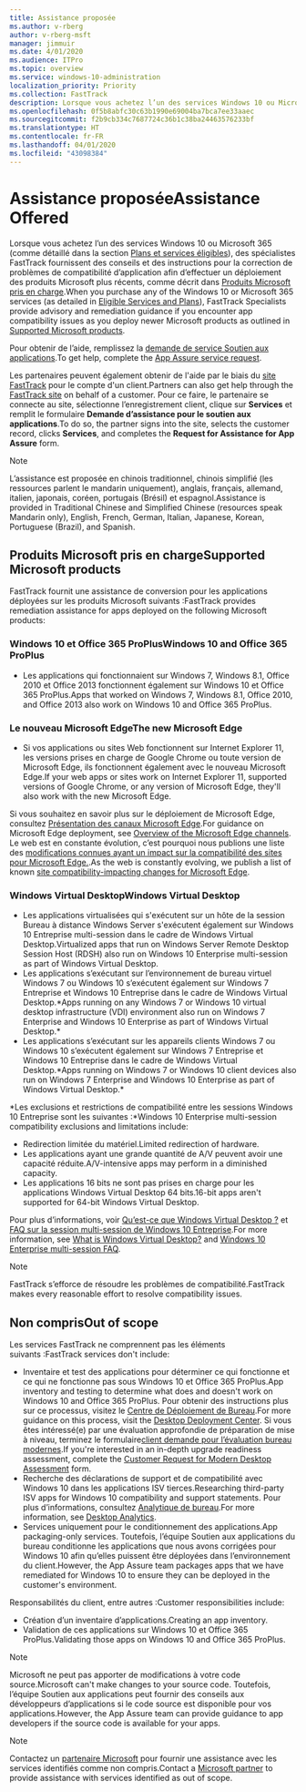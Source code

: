 ```yaml
---
title: Assistance proposée
ms.author: v-rberg
author: v-rberg-msft
manager: jimmuir
ms.date: 4/01/2020
ms.audience: ITPro
ms.topic: overview
ms.service: windows-10-administration
localization_priority: Priority
ms.collection: FastTrack
description: Lorsque vous achetez l’un des services Windows 10 ou Microsoft 365, des spécialistes FastTrack fournissent des conseils et des instructions pour la correction de problèmes afin d’effectuer un déploiement vers Windows 10 et Office 365 ProPlus et de rester à la page sans frais supplémentaires (avec un abonnement éligible).
ms.openlocfilehash: 0f5b8abfc30c63b1990e69004ba7bca7ee33aaec
ms.sourcegitcommit: f2b9cb334c7687724c36b1c38ba24463576233bf
ms.translationtype: HT
ms.contentlocale: fr-FR
ms.lasthandoff: 04/01/2020
ms.locfileid: "43098384"
---
```

# <a name="assistance-offered"></a><span data-ttu-id="6334b-103">Assistance proposée</span><span class="sxs-lookup"><span data-stu-id="6334b-103">Assistance Offered</span></span>  

<span data-ttu-id="6334b-104">Lorsque vous achetez l’un des services Windows 10 ou Microsoft 365 (comme détaillé dans la section [Plans et services éligibles](M365-eligible-services-and-plans.md)), des spécialistes FastTrack fournissent des conseils et des instructions pour la correction de problèmes de compatibilité d’application afin d’effectuer un déploiement des produits Microsoft plus récents, comme décrit dans [Produits Microsoft pris en charge](#supported-microsoft-products).</span><span class="sxs-lookup"><span data-stu-id="6334b-104">When you purchase any of the Windows 10 or Microsoft 365 services (as detailed in [Eligible Services and Plans](M365-eligible-services-and-plans.md)), FastTrack Specialists provide advisory and remediation guidance if you encounter app compatibility issues as you deploy newer Microsoft products as outlined in [Supported Microsoft products](#supported-microsoft-products).</span></span>

<span data-ttu-id="6334b-105">Pour obtenir de l’aide, remplissez la [demande de service Soutien aux applications](https://go.microsoft.com/fwlink/?linkid=2022721).</span><span class="sxs-lookup"><span data-stu-id="6334b-105">To get help, complete the [App Assure service request](https://go.microsoft.com/fwlink/?linkid=2022721).</span></span>

<span data-ttu-id="6334b-106">Les partenaires peuvent également obtenir de l'aide par le biais du [site FastTrack](https://go.microsoft.com/fwlink/?linkid=780698) pour le compte d'un client.</span><span class="sxs-lookup"><span data-stu-id="6334b-106">Partners can also get help through the [FastTrack site](https://go.microsoft.com/fwlink/?linkid=780698) on behalf of a customer.</span></span> <span data-ttu-id="6334b-107">Pour ce faire, le partenaire se connecte au site, sélectionne l’enregistrement client, clique sur **Services** et remplit le formulaire **Demande d’assistance pour le soutien aux applications**.</span><span class="sxs-lookup"><span data-stu-id="6334b-107">To do so, the partner signs into the site, selects the customer record, clicks **Services**, and completes the **Request for Assistance for App Assure** form.</span></span>

> [!NOTE]
> <span data-ttu-id="6334b-108">L’assistance est proposée en chinois traditionnel, chinois simplifié (les ressources parlent le mandarin uniquement), anglais, français, allemand, italien, japonais, coréen, portugais (Brésil) et espagnol.</span><span class="sxs-lookup"><span data-stu-id="6334b-108">Assistance is provided in Traditional Chinese and Simplified Chinese (resources speak Mandarin only), English, French, German, Italian, Japanese, Korean, Portuguese (Brazil), and Spanish.</span></span> 

## <a name="supported-microsoft-products"></a><span data-ttu-id="6334b-109">Produits Microsoft pris en charge</span><span class="sxs-lookup"><span data-stu-id="6334b-109">Supported Microsoft products</span></span>

<span data-ttu-id="6334b-110">FastTrack fournit une assistance de conversion pour les applications déployées sur les produits Microsoft suivants :</span><span class="sxs-lookup"><span data-stu-id="6334b-110">FastTrack provides remediation assistance for apps deployed on the following Microsoft products:</span></span>

### <a name="windows-10-and-office-365-proplus"></a><span data-ttu-id="6334b-111">Windows 10 et Office 365 ProPlus</span><span class="sxs-lookup"><span data-stu-id="6334b-111">Windows 10 and Office 365 ProPlus</span></span>

- <span data-ttu-id="6334b-112">Les applications qui fonctionnaient sur Windows 7, Windows 8.1, Office 2010 et Office 2013 fonctionnent également sur Windows 10 et Office 365 ProPlus.</span><span class="sxs-lookup"><span data-stu-id="6334b-112">Apps that worked on Windows 7, Windows 8.1, Office 2010, and Office 2013 also work on Windows 10 and Office 365 ProPlus.</span></span>

### <a name="the-new-microsoft-edge"></a><span data-ttu-id="6334b-113">Le nouveau Microsoft Edge</span><span class="sxs-lookup"><span data-stu-id="6334b-113">The new Microsoft Edge</span></span>

- <span data-ttu-id="6334b-114">Si vos applications ou sites Web fonctionnent sur Internet Explorer 11, les versions prises en charge de Google Chrome ou toute version de Microsoft Edge, ils fonctionnent également avec le nouveau Microsoft Edge.</span><span class="sxs-lookup"><span data-stu-id="6334b-114">If your web apps or sites work on Internet Explorer 11, supported versions of Google Chrome, or any version of Microsoft Edge, they'll also work with the new Microsoft Edge.</span></span>

<span data-ttu-id="6334b-115">Si vous souhaitez en savoir plus sur le déploiement de Microsoft Edge, consultez [Présentation des canaux Microsoft Edge](https://docs.microsoft.com/DeployEdge/microsoft-edge-channels).</span><span class="sxs-lookup"><span data-stu-id="6334b-115">For guidance on Microsoft Edge deployment, see [Overview of the Microsoft Edge channels](https://docs.microsoft.com/DeployEdge/microsoft-edge-channels).</span></span> <span data-ttu-id="6334b-116">Le web est en constante évolution, c’est pourquoi nous publions une liste des [ modifications connues ayant un impact sur la compatibilité des sites pour Microsoft Edge.](https://docs.microsoft.com/microsoft-edge/web-platform/site-impacting-changes).</span><span class="sxs-lookup"><span data-stu-id="6334b-116">As the web is constantly evolving, we publish a list of known [site compatibility-impacting changes for Microsoft Edge](https://docs.microsoft.com/microsoft-edge/web-platform/site-impacting-changes).</span></span>

### <a name="windows-virtual-desktop"></a><span data-ttu-id="6334b-117">Windows Virtual Desktop</span><span class="sxs-lookup"><span data-stu-id="6334b-117">Windows Virtual Desktop</span></span>

- <span data-ttu-id="6334b-118">Les applications virtualisées qui s'exécutent sur un hôte de la session Bureau à distance Windows Server s'exécutent également sur Windows 10 Entreprise multi-session dans le cadre de Windows Virtual Desktop.</span><span class="sxs-lookup"><span data-stu-id="6334b-118">Virtualized apps that run on Windows Server Remote Desktop Session Host (RDSH) also run on Windows 10 Enterprise multi-session as part of Windows Virtual Desktop.</span></span>
- <span data-ttu-id="6334b-119">Les applications s’exécutant sur l’environnement de bureau virtuel Windows 7 ou Windows 10 s’exécutent également sur Windows 7 Entreprise et Windows 10 Entreprise dans le cadre de Windows Virtual Desktop.\*</span><span class="sxs-lookup"><span data-stu-id="6334b-119">Apps running on any Windows 7 or Windows 10 virtual desktop infrastructure (VDI) environment also run on Windows 7 Enterprise and Windows 10 Enterprise as part of Windows Virtual Desktop.\*</span></span>
- <span data-ttu-id="6334b-120">Les applications s’exécutant sur les appareils clients Windows 7 ou Windows 10 s’exécutent également sur Windows 7 Entreprise et Windows 10 Entreprise dans le cadre de Windows Virtual Desktop.\*</span><span class="sxs-lookup"><span data-stu-id="6334b-120">Apps running on Windows 7 or Windows 10 client devices also run on Windows 7 Enterprise and Windows 10 Enterprise as part of Windows Virtual Desktop.\*</span></span>

<span data-ttu-id="6334b-121">\*Les exclusions et restrictions de compatibilité entre les sessions Windows 10 Entreprise sont les suivantes :</span><span class="sxs-lookup"><span data-stu-id="6334b-121">\*Windows 10 Enterprise multi-session compatibility exclusions and limitations include:</span></span>
- <span data-ttu-id="6334b-122">Redirection limitée du matériel.</span><span class="sxs-lookup"><span data-stu-id="6334b-122">Limited redirection of hardware.</span></span>
- <span data-ttu-id="6334b-123">Les applications ayant une grande quantité de A/V peuvent avoir une capacité réduite.</span><span class="sxs-lookup"><span data-stu-id="6334b-123">A/V-intensive apps may perform in a diminished capacity.</span></span>
- <span data-ttu-id="6334b-124">Les applications 16 bits ne sont pas prises en charge pour les applications Windows Virtual Desktop 64 bits.</span><span class="sxs-lookup"><span data-stu-id="6334b-124">16-bit apps aren't supported for 64-bit Windows Virtual Desktop.</span></span>

<span data-ttu-id="6334b-125">Pour plus d’informations, voir [Qu’est-ce que Windows Virtual Desktop ?](https://docs.microsoft.com/azure/virtual-desktop/overview) et [FAQ sur la session multi-session de Windows 10 Entreprise](https://docs.microsoft.com/azure/virtual-desktop/windows-10-multisession-faq).</span><span class="sxs-lookup"><span data-stu-id="6334b-125">For more information, see [What is Windows Virtual Desktop?](https://docs.microsoft.com/azure/virtual-desktop/overview) and [Windows 10 Enterprise multi-session FAQ](https://docs.microsoft.com/azure/virtual-desktop/windows-10-multisession-faq).</span></span>

> [!NOTE]
> <span data-ttu-id="6334b-126">FastTrack s’efforce de résoudre les problèmes de compatibilité.</span><span class="sxs-lookup"><span data-stu-id="6334b-126">FastTrack makes every reasonable effort to resolve compatibility issues.</span></span> 

## <a name="out-of-scope"></a><span data-ttu-id="6334b-127">Non compris</span><span class="sxs-lookup"><span data-stu-id="6334b-127">Out of scope</span></span>

<span data-ttu-id="6334b-128">Les services FastTrack ne comprennent pas les éléments suivants :</span><span class="sxs-lookup"><span data-stu-id="6334b-128">FastTrack services don't include:</span></span>
- <span data-ttu-id="6334b-129">Inventaire et test des applications pour déterminer ce qui fonctionne et ce qui ne fonctionne pas sous Windows 10 et Office 365 ProPlus.</span><span class="sxs-lookup"><span data-stu-id="6334b-129">App inventory and testing to determine what does and doesn't work on Windows 10 and Office 365 ProPlus.</span></span> <span data-ttu-id="6334b-130">Pour obtenir des instructions plus sur ce processus, visitez le [Centre de Déploiement de Bureau](https://go.microsoft.com/fwlink/?linkid=2080140).</span><span class="sxs-lookup"><span data-stu-id="6334b-130">For more guidance on this process, visit the [Desktop Deployment Center](https://go.microsoft.com/fwlink/?linkid=2080140).</span></span> <span data-ttu-id="6334b-131">Si vous êtes intéressé(e) par une évaluation approfondie de préparation de mise à niveau, terminez le formulaire[client demande pour l’évaluation bureau modernes](https://go.microsoft.com/fwlink/?linkid=2053818).</span><span class="sxs-lookup"><span data-stu-id="6334b-131">If you're interested in an in-depth upgrade readiness assessment, complete the [Customer Request for Modern Desktop Assessment](https://go.microsoft.com/fwlink/?linkid=2053818) form.</span></span>
- <span data-ttu-id="6334b-132">Recherche des déclarations de support et de compatibilité avec Windows 10 dans les applications ISV tierces.</span><span class="sxs-lookup"><span data-stu-id="6334b-132">Researching third-party ISV apps for Windows 10 compatibility and support statements.</span></span> <span data-ttu-id="6334b-133">Pour plus d’informations, consultez [Analytique de bureau](https://docs.microsoft.com/sccm/desktop-analytics/overview).</span><span class="sxs-lookup"><span data-stu-id="6334b-133">For more information, see [Desktop Analytics](https://docs.microsoft.com/sccm/desktop-analytics/overview).</span></span>
- <span data-ttu-id="6334b-134">Services uniquement pour le conditionnement des applications.</span><span class="sxs-lookup"><span data-stu-id="6334b-134">App packaging-only services.</span></span> <span data-ttu-id="6334b-135">Toutefois, l’équipe Soutien aux applications du bureau conditionne les applications que nous avons corrigées pour Windows 10 afin qu’elles puissent être déployées dans l’environnement du client.</span><span class="sxs-lookup"><span data-stu-id="6334b-135">However, the App Assure team packages apps that we have remediated for Windows 10 to ensure they can be deployed in the customer's environment.</span></span>

<span data-ttu-id="6334b-136">Responsabilités du client, entre autres :</span><span class="sxs-lookup"><span data-stu-id="6334b-136">Customer responsibilities include:</span></span>
- <span data-ttu-id="6334b-137">Création d’un inventaire d’applications.</span><span class="sxs-lookup"><span data-stu-id="6334b-137">Creating an app inventory.</span></span>
- <span data-ttu-id="6334b-138">Validation de ces applications sur Windows 10 et Office 365 ProPlus.</span><span class="sxs-lookup"><span data-stu-id="6334b-138">Validating those apps on Windows 10 and Office 365 ProPlus.</span></span>

> [!NOTE]
> <span data-ttu-id="6334b-139">Microsoft ne peut pas apporter de modifications à votre code source.</span><span class="sxs-lookup"><span data-stu-id="6334b-139">Microsoft can't make changes to your source code.</span></span> <span data-ttu-id="6334b-140">Toutefois, l’équipe Soutien aux applications peut fournir des conseils aux développeurs d’applications si le code source est disponible pour vos applications.</span><span class="sxs-lookup"><span data-stu-id="6334b-140">However, the App Assure team can provide guidance to app developers if the source code is available for your apps.</span></span>

> [!NOTE]
> <span data-ttu-id="6334b-141">Contactez un [partenaire Microsoft](https://go.microsoft.com/fwlink/?linkid=2080150) pour fournir une assistance avec les services identifiés comme non compris.</span><span class="sxs-lookup"><span data-stu-id="6334b-141">Contact a [Microsoft partner](https://go.microsoft.com/fwlink/?linkid=2080150) to provide assistance with services identified as out of scope.</span></span>


